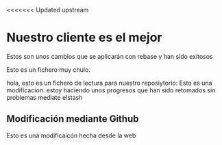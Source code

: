 <<<<<<< Updated upstream
# Nuestro cliente es el mejor

Estos son unos cambios que se aplicarán con rebase y han sido exitosos

Esto es un fichero muy chulo.

hola, esto es un fichero de lectura para nuestro reposiytorio:
Esto es una modificacion. estoy haciendo unos progresos que han sido retomados sin problemas mediate elstash

## Modificación mediante Github

Esto es una modificaicón hecha desde la web
